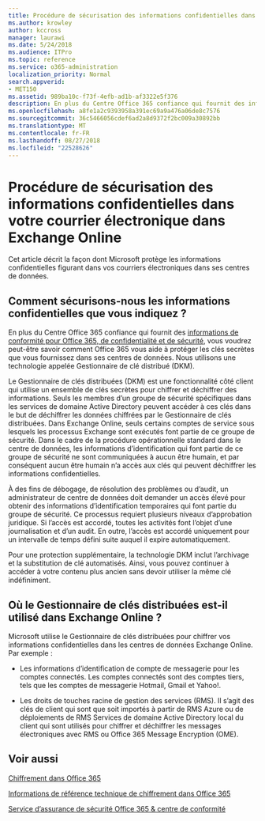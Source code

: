 ```yaml
---
title: Procédure de sécurisation des informations confidentielles dans votre courrier électronique dans Exchange Online
ms.author: krowley
author: kccross
manager: laurawi
ms.date: 5/24/2018
ms.audience: ITPro
ms.topic: reference
ms.service: o365-administration
localization_priority: Normal
search.appverid:
- MET150
ms.assetid: 989ba10c-f73f-4efb-ad1b-af3322e5f376
description: En plus du Centre Office 365 confiance qui fournit des informations de conformité, de confidentialité et de sécurité pour Office 365, vous voudrez peut-être savoir comment Office 365 vous aide à protéger les clés secrètes que vous fournissez dans ses centres de données. Nous utilisons une technologie appelée Gestionnaire de clé distribué (DKM).
ms.openlocfilehash: a8fe1a2c9393958a391ec69a9a476a06de8c7576
ms.sourcegitcommit: 36c5466056cdef6ad2a8d9372f2bc009a30892bb
ms.translationtype: MT
ms.contentlocale: fr-FR
ms.lasthandoff: 08/27/2018
ms.locfileid: "22528626"
---
```

# <a name="how-exchange-online-secures-your-email-secrets"></a>Procédure de sécurisation des informations confidentielles dans votre courrier électronique dans Exchange Online

Cet article décrit la façon dont Microsoft protège les informations confidentielles figurant dans vos courriers électroniques dans ses centres de données.
  
## <a name="how-do-we-secure-secret-information-provided-by-you"></a>Comment sécurisons-nous les informations confidentielles que vous indiquez ?

En plus du Centre Office 365 confiance qui fournit des [informations de conformité pour Office 365, de confidentialité et de sécurité](https://go.microsoft.com/fwlink/?linkid=874644), vous voudrez peut-être savoir comment Office 365 vous aide à protéger les clés secrètes que vous fournissez dans ses centres de données. Nous utilisons une technologie appelée Gestionnaire de clé distribué (DKM).
  
Le Gestionnaire de clés distribuées (DKM) est une fonctionnalité côté client qui utilise un ensemble de clés secrètes pour chiffrer et déchiffrer des informations. Seuls les membres d’un groupe de sécurité spécifiques dans les services de domaine Active Directory peuvent accéder à ces clés dans le but de déchiffrer les données chiffrées par le Gestionnaire de clés distribuées. Dans Exchange Online, seuls certains comptes de service sous lesquels les processus Exchange sont exécutés font partie de ce groupe de sécurité. Dans le cadre de la procédure opérationnelle standard dans le centre de données, les informations d’identification qui font partie de ce groupe de sécurité ne sont communiquées à aucun être humain, et par conséquent aucun être humain n’a accès aux clés qui peuvent déchiffrer les informations confidentielles.
  
À des fins de débogage, de résolution des problèmes ou d’audit, un administrateur de centre de données doit demander un accès élevé pour obtenir des informations d’identification temporaires qui font partie du groupe de sécurité. Ce processus requiert plusieurs niveaux d’approbation juridique. Si l’accès est accordé, toutes les activités font l’objet d’une journalisation et d’un audit. En outre, l’accès est accordé uniquement pour un intervalle de temps défini suite auquel il expire automatiquement.
  
Pour une protection supplémentaire, la technologie DKM inclut l’archivage et la substitution de clé automatisés. Ainsi, vous pouvez continuer à accéder à votre contenu plus ancien sans devoir utiliser la même clé indéfiniment.

  
## <a name="where-does-exchange-online-make-use-of-dkm"></a>Où le Gestionnaire de clés distribuées est-il utilisé dans Exchange Online ?

Microsoft utilise le Gestionnaire de clés distribuées pour chiffrer vos informations confidentielles dans les centres de données Exchange Online. Par exemple :
  
- Les informations d’identification de compte de messagerie pour les comptes connectés. Les comptes connectés sont des comptes tiers, tels que les comptes de messagerie Hotmail, Gmail et Yahoo!.
    
- Les droits de touches racine de gestion des services (RMS). Il s’agit des clés de client qui sont que soit importés à partir de RMS Azure ou de déploiements de RMS Services de domaine Active Directory local du client qui sont utilisés pour chiffrer et déchiffrer les messages électroniques avec RMS ou Office 365 Message Encryption (OME).
    
## <a name="related-topics"></a>Voir aussi

[Chiffrement dans Office 365](encryption.md)
  
[Informations de référence technique de chiffrement dans Office 365](technical-reference-details-about-encryption.md)
  
[Service d’assurance de sécurité Office 365 &amp; centre de conformité](https://go.microsoft.com/fwlink/?linkid=874645)
  

